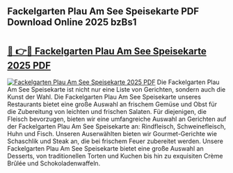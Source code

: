 ## Fackelgarten Plau Am See Speisekarte PDF Download Online 2025 bzBs1

# <h2><a href="http://gc67sj2.nevu.top/?p=Fackelgarten+Plau+Am+See+Speisekarte">🔗 👉🔴 Fackelgarten Plau Am See Speisekarte 2025 PDF</a></h2>

[![Fackelgarten Plau Am See Speisekarte 2025 PDF](https://i.imgur.com/dBaPXMq.png)](http://gc67sj2.nevu.top/?p=Fackelgarten+Plau+Am+See+Speisekarte)
Die Fackelgarten Plau Am See Speisekarte ist nicht nur eine Liste von Gerichten, sondern auch die Kunst der Wahl. Die Fackelgarten Plau Am See Speisekarte unseres Restaurants bietet eine große Auswahl an frischem Gemüse und Obst für die Zubereitung von leichten und frischen Salaten. Für diejenigen, die Fleisch bevorzugen, bieten wir eine umfangreiche Auswahl an Gerichten auf der Fackelgarten Plau Am See Speisekarte an: Rindfleisch, Schweinefleisch, Huhn und Fisch. Unseren Auserwählten bieten wir Gourmet-Gerichte wie Schaschlik und Steak an, die bei frischem Feuer zubereitet werden. Unsere Fackelgarten Plau Am See Speisekarte bietet eine große Auswahl an Desserts, von traditionellen Torten und Kuchen bis hin zu exquisiten Crème Brûlée und Schokoladenwaffeln.

